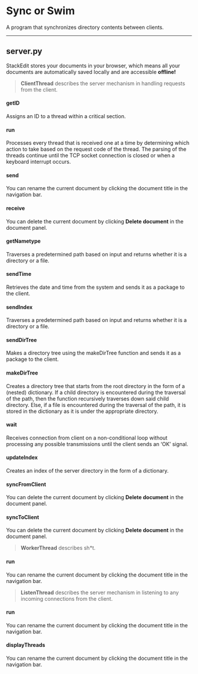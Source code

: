 Sync or Swim
===================


A program that synchronizes directory contents between clients.

----------


server.py
-------------
StackEdit stores your documents in your browser, which means all your documents are automatically saved locally and are accessible **offline!**

> **ClientThread**
> describes the server mechanism in handling requests from the client.

#### <i class="icon-check"></i> getID
Assigns an ID to a thread within a critical section.

#### <i class="icon-check"></i> run
Processes every thread that is received one at a time by determining which action to take based on the request code of the thread. The parsing of the threads continue until the TCP socket connection is closed or when a keyboard interrupt occurs.

#### <i class="icon-check-empty"></i> send
You can rename the current document by clicking the document title in the navigation bar.

#### <i class="icon-check-empty"></i> receive
You can delete the current document by clicking <i class="icon-trash"></i> **Delete document** in the document panel.

#### <i class="icon-check"></i> getNametype
Traverses a predetermined path based on input and returns whether it is a directory or a file.

#### <i class="icon-check"></i> sendTime
Retrieves the date and time from the system and sends it as a package to the client.

#### <i class="icon-check-empty"></i> sendIndex
Traverses a predetermined path based on input and returns whether it is a directory or a file.

#### <i class="icon-check"></i> sendDirTree
Makes a directory tree using the makeDirTree function and sends it as a package to the client.

#### <i class="icon-check"></i> makeDirTree
Creates a directory tree that starts from the root directory in the form of a (nested) dictionary. If a child directory is encountered during the traversal of the path, then the function recursively traverses down said child directory. Else, if a file is encountered during the traversal of the path, it is stored in the dictionary as it is under the appropriate directory.

#### <i class="icon-check"></i> wait
Receives connection from client on a non-conditional loop without processing any possible transmissions until the client sends an ‘OK’ signal.

#### <i class="icon-check-empty"></i> updateIndex
Creates an index of the server directory in the form of a dictionary.

#### <i class="icon-check-empty"></i> syncFromClient
You can delete the current document by clicking <i class="icon-trash"></i> **Delete document** in the document panel.

#### <i class="icon-check-empty"></i> syncToClient
You can delete the current document by clicking <i class="icon-trash"></i> **Delete document** in the document panel.

> **WorkerThread**
> describes sh*t.

#### <i class="icon-check-empty"></i> run
You can rename the current document by clicking the document title in the navigation bar.

> **ListenThread**
> describes the server mechanism in listening to any incoming connections from the client.

#### <i class="icon-check-empty"></i> run
You can rename the current document by clicking the document title in the navigation bar.

#### <i class="icon-check-empty"></i> displayThreads
You can rename the current document by clicking the document title in the navigation bar.
